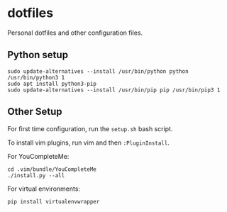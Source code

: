 # dotfiles
 
Personal dotfiles and other configuration files. 


## Python setup

```
sudo update-alternatives --install /usr/bin/python python /usr/bin/python3 1
sudo apt install python3-pip
sudo update-alternatives --install /usr/bin/pip pip /usr/bin/pip3 1
```

## Other Setup

For first time configuration, run the `setup.sh` bash script.

To install vim plugins, run vim and then `:PluginInstall`.

For YouCompleteMe:
```
cd .vim/bundle/YouCompleteMe
./install.py --all
```

For virtual environments: 
```
pip install virtualenvwrapper
```
